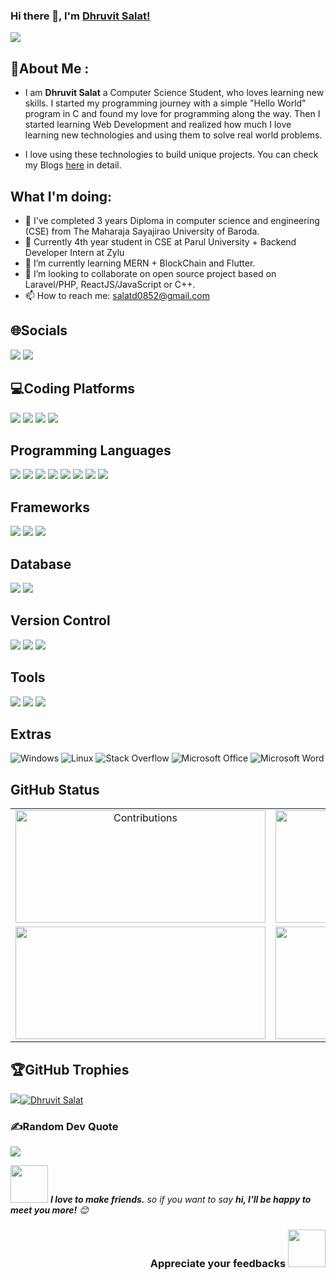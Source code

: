 ### Hi there 👋, I'm [Dhruvit Salat!](https://dhruvit07.github.io)
![](https://komarev.com/ghpvc/?username=dhruvit07)


## 💫About Me :

- I am <strong>Dhruvit Salat</strong> a Computer Science Student, who loves learning new skills. I started my programming journey with a simple "Hello World" program in C and found my love for programming along the way. Then I started learning Web Development and realized how much I love learning new technologies and using them to solve real world problems.

- I love using these technologies to build unique projects. You can check my Blogs [here](https://medium.com/@salatd0852) in detail.

## What I'm doing:
  
- 🔭 I've completed 3 years Diploma in computer science and engineering (CSE) from The Maharaja Sayajirao University of Baroda. 
- 🔭 Currently 4th year student in CSE at Parul University + Backend Developer Intern at Zylu
- 🌱 I’m currently learning MERN + BlockChain and Flutter.
- 👯 I’m looking to collaborate on open source project based on Laravel/PHP, ReactJS/JavaScript or C++.
- 📫 How to reach me: salatd0852@gmail.com
  
## 🌐Socials

  <div>
    <a target="_blank" href="https://linkedin.com/in/dhruvit-salat"><img src="https://img.shields.io/badge/LinkedIn-%230077B5.svg?style=for-the-badge&logo=linkedin&logoColor=white"></a>
    <a target="_blank" href="https://medium.com/@salatd0852"><img src="https://img.shields.io/badge/Medium-12100E?style=for-the-badge&logo=medium&logoColor=white"></a>
  </div>
    
 ## 💻Coding Platforms 
 
  <div>
  <a target="_blank" href="https://www.codechef.com/users/dhruv_it07"><img src="https://img.shields.io/badge/Codechef-%23B92B27.svg?&style=for-the-badge&logo=Codechef&logoColor=white"></a>
  <a target="_blank" href="https://codeforces.com/profile/Dhruv.it07"><img src="https://img.shields.io/badge/CodeForces-000000?style=for-the-badge&logo=codeforces&logoColor=white"></a>
  <a target="_blank" href="https://codepen.io/dhruvit07"><img src="https://img.shields.io/badge/Codepen-000000?style=for-the-badge&logo=codepen&logoColor=white"></a>
  <a target="_blank" href="https://www.hackerrank.com/salatd0852"><img src="https://img.shields.io/badge/-Hackerrank-2EC866?style=for-the-badge&logo=HackerRank&logoColor=white"></a>

  </div>
<!--   <a target="_blank" href=""><img src=""></a> -->

 ## Programming Languages
 <div>
    <img src="https://img.shields.io/badge/C-00599C?style=for-the-badge&logo=c&logoColor=white">
    <img src="https://img.shields.io/badge/C%2B%2B-00599C?style=for-the-badge&logo=c%2B%2B&logoColor=white">
    <img src="https://img.shields.io/badge/HTML5-E34F26?style=for-the-badge&logo=html5&logoColor=white">
    <img src="https://img.shields.io/badge/CSS3-1572B6?style=for-the-badge&logo=css3&logoColor=white">
    <img src="https://img.shields.io/badge/JavaScript-F7DF1E?style=for-the-badge&logo=javascript&logoColor=black">
    <img src="https://img.shields.io/badge/Python-14354C?style=for-the-badge&logo=python&logoColor=white">
    <img src="https://img.shields.io/badge/PHP-777BB4?style=for-the-badge&logo=php&logoColor=white">
    <img src="https://img.shields.io/badge/Java-ED8B00?style=for-the-badge&logo=java&logoColor=white">
  </div>
  
 ## Frameworks
 <div>
    <img src="https://img.shields.io/badge/Bootstrap-563D7C?style=for-the-badge&logo=bootstrap&logoColor=white">
    <img src="https://img.shields.io/badge/Tailwind_CSS-38B2AC?style=for-the-badge&logo=tailwind-css&logoColor=white">
    <img src="https://img.shields.io/badge/Laravel-ff0a02?style=for-the-badge&logo=laravel&logoColor=white">
  </div>
  
## Database
 <div>
    <img src="https://img.shields.io/badge/MySQL-00000F?style=for-the-badge&logo=mysql&logoColor=white">
    <img src="https://img.shields.io/badge/PostgreSQL-316192?style=for-the-badge&logo=postgresql&logoColor=white">
  </div>
  
 ## Version Control 
 <div>
    <img src="https://img.shields.io/badge/GIT-E44C30?style=for-the-badge&logo=git&logoColor=white">
    <img src="https://img.shields.io/badge/-GitHub-181717?style=for-the-badge&logo=github">
    <img src="https://img.shields.io/badge/GitLab-330F63?style=for-the-badge&logo=gitlab&logoColor=white">
  
  </div>
  
## Tools 
 <div>
    <img src="https://img.shields.io/badge/Visual_Studio_Code-0078D4?style=for-the-badge&logo=visual%20studio%20code&logoColor=white">
    <img src="https://img.shields.io/badge/Eclipse-2C2255?style=for-the-badge&logo=canva&logoColor=white">
    <img src="https://img.shields.io/badge/sublime_text-%23575757.svg?&style=for-the-badge&logo=sublime-text&logoColor=important">
  </div>
  
## Extras
![Windows](https://img.shields.io/badge/Windows-0078D6?style=for-the-badge&logoColor=white)
![Linux](https://img.shields.io/badge/Ubuntu-E95420?style=for-the-badge&logo=ubuntu&logoColor=white)
![Stack Overflow](https://img.shields.io/badge/Stack_Overflow-FE7A16?style=for-the-badge&logo=stack-overflow&logoColor=white)
![Microsoft Office](https://img.shields.io/badge/Microsoft_Office-D83B01?style=for-the-badge&logo=microsoft-office&logoColor=white)
![Microsoft Word](https://img.shields.io/badge/Microsoft_Word-2B579A?style=for-the-badge&logo=microsoft-word&logoColor=white)

## GitHub Status
<table align="center">
  <tr>
    <td align="center">
      <img alt="Contributions" src="https://github-readme-stats.vercel.app/api?username=dhruvit07&show_icons=true&theme=github_dark&hide_border=true" width="400px" height="180px" >
    </td>
    <td align="center">
        <img src ="https://github-readme-streak-stats.herokuapp.com?user=dhruvit07&theme=github_dark&hide_border=true" width="400px" height="180px">
    </td>
  </tr>
    <tr>
    <td align="center">
        <img src ="https://github-readme-stats.vercel.app/api/top-langs/?username=dhruvit07&layout=compact&hide_border=true&theme=github_dark&langs_count=10&hide=jupyter%20notebook,tex,php" width="400px" height="180px">
    </td>
      <td>
        <img src="https://activity-graph.herokuapp.com/graph?username=dhruvit07&theme=react-dark" width="400px" height="180px">
      </td>
  </tr>
</table>

## 🏆GitHub Trophies
<p align="left"> <a href="https://github.com/ryo-ma/github-profile-trophy"><img src="https://github.com/ryo-ma/github-profile-trophy"><img src="https://github-profile-trophy.vercel.app/?username=dhruvit07&no-frame=true&row=1&column=7&theme=juicyfresh&no-frame=false&no-bg=false&margin-w=10" alt="Dhruvit Salat" /></a> </p>


### ✍️Random Dev Quote
![](https://quotes-github-readme.vercel.app/api?type=horizontal&theme=gruvbox)

<img src="https://media.giphy.com/media/LnQjpWaON8nhr21vNW/giphy.gif" width="60"> <em><b>I love to make friends.</b> so if you want to say <b>hi, I'll be happy to meet you more!</b> 😊</em>
  
 
<h3 align="right">Appreciate your feedbacks <img src="https://media.giphy.com/media/26FPJGjhefSJuaRhu/giphy.gif" width="60px"></h3>

